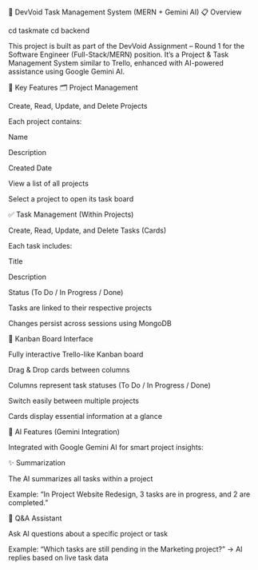 🚀 DevVoid Task Management System (MERN + Gemini AI)
📋 Overview

cd taskmate
cd backend


This project is built as part of the DevVoid Assignment – Round 1 for the Software Engineer (Full-Stack/MERN) position.
It’s a Project & Task Management System similar to Trello, enhanced with AI-powered assistance using Google Gemini AI.

🧠 Key Features
🗂️ Project Management

Create, Read, Update, and Delete Projects

Each project contains:

Name

Description

Created Date

View a list of all projects

Select a project to open its task board

✅ Task Management (Within Projects)

Create, Read, Update, and Delete Tasks (Cards)

Each task includes:

Title

Description

Status (To Do / In Progress / Done)

Tasks are linked to their respective projects

Changes persist across sessions using MongoDB

🧩 Kanban Board Interface

Fully interactive Trello-like Kanban board

Drag & Drop cards between columns

Columns represent task statuses (To Do / In Progress / Done)

Switch easily between multiple projects

Cards display essential information at a glance

🤖 AI Features (Gemini Integration)

Integrated with Google Gemini AI for smart project insights:

✨ Summarization

The AI summarizes all tasks within a project

Example:
“In Project Website Redesign, 3 tasks are in progress, and 2 are completed.”

💬 Q&A Assistant

Ask AI questions about a specific project or task

Example:
“Which tasks are still pending in the Marketing project?”
→ AI replies based on live task data